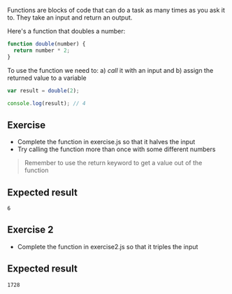 Functions are blocks of code that can do a task as many times as you ask it to. They take an input and return an output.

Here's a function that doubles a number:

```js
function double(number) {
  return number * 2;
}
```

To use the function we need to:
a) _call_ it with an input and
b) assign the returned value to a variable

```js
var result = double(2);

console.log(result); // 4
```

## Exercise

- Complete the function in exercise.js so that it halves the input
- Try calling the function more than once with some different numbers

> Remember to use the return keyword to get a value out of the function

## Expected result

```
6
```

## Exercise 2

- Complete the function in exercise2.js so that it triples the input

## Expected result

```
1728
```
